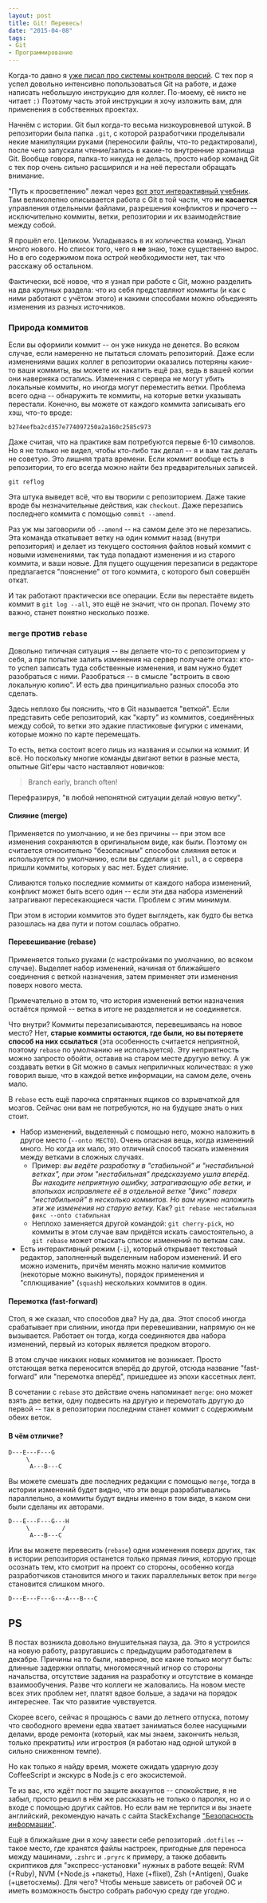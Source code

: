 ```yaml
---
layout: post
title: Git! Перевесь!
date: "2015-04-08"
tags:
- Git
- Программирование
---
```


Когда-то давно я [уже писал про системы контроля версий](/what-is-cvs). С тех пор я успел довольно интенсивно попользоваться Git на работе, и даже написать небольшую инструкцию для коллег. По-моему, её никто не читает `:)` Поэтому часть этой инструкции я хочу изложить вам, для применения в собственных проектах.

Начнём с истории. Git был когда-то весьма низкоуровневой штукой. В репозитории была папка `.git`, с которой разработчики проделывали некие манипуляции руками (переносили файлы, что-то редактировали), после чего запускали чтение/запись в какие-то внутренние хранилища Git. Вообще говоря, папка-то никуда не делась, просто набор команд Git с тех пор очень сильно расширился и на неё перестали обращать внимание.

"Путь к просветлению" лежал через [вот этот интерактивный учебник](https://pcottle.github.io/learnGitBranching/). Там великолепно описывается работа с Git в той части, что **не касается** управления отдельными файлами, разрешения конфликтов и прочего -- исключительно коммиты, ветки, репозитории и их взаимодействие между собой.

Я прошёл его. Целиком. Укладываясь в их количества команд. Узнал много нового. Но список того, чего я **не** знаю, тоже существенно вырос. Но в его содержимом пока острой необходимости нет, так что расскажу об остальном.

Фактически, всё новое, что я узнал при работе с Git, можно разделить на два крупных раздела: что из себя представляют коммиты (и как с ними работают с учётом этого) и какими способами можно объединять изменения из разных источников.

### Природа коммитов

Если вы оформили коммит -- он уже никуда не денется. Во всяком случае, если намеренно не пытаться сломать репозиторий. Даже если изменениями ваших коллег в репозитории оказались потеряны какие-то ваши коммиты, вы можете их накатить ещё раз, ведь в вашей копии они наверняка остались. Изменения с сервера не могут убить локальные коммиты, но иногда могут переместить ветки. Проблема всего одна -- обнаружить те коммиты, на которые ветки указывать перестали. Конечно, вы можете от каждого коммита записывать его хэш, что-то вроде:

    b274eefba2cd357e774097250a2a160c2585c973

Даже считая, что на практике вам потребуются первые 6-10 символов. Но я не только не видел, чтобы кто-либо так делал -- я и вам так делать не советую. Это лишняя трата времени. Если коммит вообще есть в репозитории, то его всегда можно найти без предварительных записей.

    git reflog

Эта штука выведет всё, что вы творили с репозиторием. Даже такие вроде бы незначительные действия, как `checkout`. Даже перезапись последнего коммита с помощью `commit --amend`.

Раз уж мы заговорили об `--amend` -- на самом деле это не перезапись. Эта команда откатывает ветку на один коммит назад (внутри репозитория) и делает из текущего состояния файлов новый коммит с новыми изменениями, так туда попадают изменения и из старого коммита, и ваши новые. Для пущего ощущения перезаписи в редакторе предлагается "пояснение" от того коммита, с которого был совершён откат.

И так работают практически все операции. Если вы перестаёте видеть коммит в `git log --all`, это ещё не значит, что он пропал. Почему это важно, станет понятно несколько позже.

### `merge` против `rebase`

Довольно типичная ситуация -- вы делаете что-то с репозиторием у себя, а при попытке залить изменения на сервер получаете отказ: кто-то успел записать туда собственные изменения, и вам нужно будет разобраться с ними. Разобраться -- в смысле "встроить в свою локальную копию". И есть два принципиально разных способа это сделать.

Здесь неплохо бы пояснить, что в Git называется "веткой". Если представить себе репозиторий, как "карту" из коммитов, соединённых между собой, то ветки это эдакие пластиковые фигурки с именами, которые можно по карте перемещать.

То есть, ветка состоит всего лишь из названия и ссылки на коммит. И всё. Но поскольку многие команды двигают ветки в разные места, опытные Git'еры часто наставляют новичков:

> Branch early, branch often!

Перефразируя, "в любой непонятной ситуации делай новую ветку".

#### Слияние (merge)

Применяется по умолчанию, и не без причины -- при этом все изменения сохраняются в оригинальном виде, как были. Поэтому он считается относительно "безопасным" способом слияния веток и используется по умолчанию, если вы сделали `git pull`, а с сервера пришли коммиты, которых у вас нет. Будет слияние.

Сливаются только последние коммиты от каждого набора изменений, конфликт может быть всего один -- если эти два набора изменений затрагивают пересекающиеся части. Проблем с этим минимум.

При этом в истории коммитов это будет выглядеть, как будто бы ветка разошлась на два пути и потом сошлась обратно.

#### Перевешивание (rebase)

Применяется только руками (с настройками по умолчанию, во всяком случае). Выделяет набор изменений, начиная от ближайшего соединения с веткой назначения, затем применяет эти изменения поверх нового места.

Примечательно в этом то, что история изменений ветки назначения остаётся прямой -- ветка в итоге не разделяется и не соединяется.

Что внутри? Коммиты перезаписываются, перевешиваясь на новое место? Нет, **старые коммиты остаются, где были, но вы потеряете способ на них ссылаться** (эта особенность считается неприятной, поэтому `rebase` по умолчанию не используется). Эту неприятность можно запросто обойти, оставив на старом месте другую ветку. А уж создавать ветки в Git можно в самых неприличных количествах: я уже говорил выше, что в каждой ветке информации, на самом деле, очень мало.

В `rebase` есть ещё парочка спрятанных ящиков со взрывчаткой для мозгов. Сейчас они вам не потребуются, но на будущее знать о них стоит.
* Набор изменений, выделенный с помощью него, можно наложить в другое место (`--onto МЕСТО`). Очень опасная вещь, когда изменений много. Но когда их мало, это отличный способ таскать изменения между ветками в сложных случаях.
  * Пример: *вы ведёте разработку в "стабильной" и "нестабильной ветках", при этом "нестабильная" предсказуемо ушла вперёд. Вы находите неприятную ошибку, затрагивающую обе ветки, и впопыхах исправляете её в отдельной ветке "фикс" поверх "нестабильной" в несколько коммитов. Но вам нужно наложить эти же изменения на старую ветку.* Как? `git rebase нестабильная фикс --onto стабильная`
  * Неплохо заменяется другой командой: `git cherry-pick`, но коммиты в этом случае вам придётся искать самостоятельно, а `git rebase` может отыскать список изменений по веткам сам.
* Есть интерактивный режим (`-i`), который открывает текстовый редактор, заполненный выделенным набором изменений. И его можно изменить, причём менять можно наличие коммитов (некоторые можно выкинуть), порядок применения и "сплющивание" (`squash`) нескольких коммитов в один.

#### Перемотка (fast-forward)

Стоп, я же сказал, что способов два? Ну да, два. Этот способ иногда срабатывает при слиянии, иногда при перевешивании, напрямую он не вызывается. Работает он тогда, когда соединяются два набора изменений, первый из которых является предком второго.

В этом случае никаких новых коммитов не возникает. Просто отстающая ветка переносится вперёд до другой, отсюда название "fast-forward" или "перемотка вперёд", пришедшее из эпохи кассетных лент.

В сочетании с `rebase` это действие очень напоминает `merge`: оно может взять две ветки, одну подвесить на другую и перемотать другую до первой -- так в репозитории последним станет коммит с содержимым обеих веток.

#### В чём отличие?

    D---E---F---G
         \
          A---B---C

Вы можете смешать две последних редакции с помощью `merge`, тогда в истории изменений будет видно, что эти вещи разрабатывались параллельно, а коммиты будут видны именно в том виде, в каком они были сделаны их авторами.

    D---E---F---G---H
         \         /
          A---B---C

Или вы можете перевесить (`rebase`) одни изменения поверх других, так в истории репозитория останется только прямая линия, которую проще осознать тем, кто смотрит на проект со стороны, особенно когда разработчиков становится много и таких параллельных веток при `merge` становится слишком много.

    D---E---F---G---A---B---C

## PS

В постах возникла довольно внушительная пауза, да. Это я устроился на новую работу, разругавшись с предыдущим работодателем в декабре. Причины на то были, наверное, все какие только могут быть: длинные задержки оплаты, многомесячный игнор со стороны начальства, отсутствие задания на разработку и отсутствие в команде взаимообучения. Разве что коллеги не жаловались. На новом месте всех этих проблем нет, платят вдвое больше, а задачи на порядок интереснее. Так что развитие чувствуется.

Скорее всего, сейчас я прощаюсь с вами до летнего отпуска, потому что свободного времени едва хватает заниматься более насущными делами, вроде ремонта (который, как мы знаем, закончить нельзя, только прекратить) или игростроя (я работаю над одной штукой в сильно сниженном темпе).

Но как только я найду время, можете ожидать ударную дозу CoffeeScript и экскурс в Node.js с его экосистемой.

Те из вас, кто ждёт пост по защите аккаунтов -- спокойствие, я не забыл, просто решил в нём же рассказать не только о паролях, но и о входе с помощью других сайтов. Но если вам не терпится и вы знаете английский, рекомендую начать с сайта StackExchange ["Безопасность информации"](http://security.stackexchange.com/).

Ещё в ближайшие дни я хочу завести себе репозиторий `.dotfiles` -- такое место, где хранятся файлы настроек, пригодные для переноса между машинами, `.zshrc` и `.pryrc` к примеру, а также добавить скриптиков для "экспресс-установки" нужных в работе вещей: RVM (+Ruby), NVM (+Node.js +пакеты), Haxe (+flixel), Zsh (+Antigen), Guake (+цветосхемы). Для чего? Чтобы меньше зависеть от рабочей ОС и иметь возможность быстро собрать рабочую среду где угодно.
